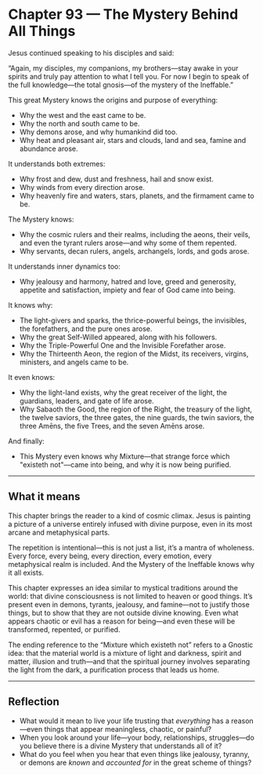 # Chapter 93 — The Mystery Behind All Things

Jesus continued speaking to his disciples and said:

“Again, my disciples, my companions, my brothers—stay awake in your spirits and truly pay attention to what I tell you. For now I begin to speak of the full knowledge—the total gnosis—of the mystery of the Ineffable.”

This great Mystery knows the origins and purpose of everything:

* Why the west and the east came to be.
* Why the north and south came to be.
* Why demons arose, and why humankind did too.
* Why heat and pleasant air, stars and clouds, land and sea, famine and abundance arose.

It understands both extremes:

* Why frost and dew, dust and freshness, hail and snow exist.
* Why winds from every direction arose.
* Why heavenly fire and waters, stars, planets, and the firmament came to be.

The Mystery knows:

* Why the cosmic rulers and their realms, including the aeons, their veils, and even the tyrant rulers arose—and why some of them repented.
* Why servants, decan rulers, angels, archangels, lords, and gods arose.

It understands inner dynamics too:

* Why jealousy and harmony, hatred and love, greed and generosity, appetite and satisfaction, impiety and fear of God came into being.

It knows why:

* The light-givers and sparks, the thrice-powerful beings, the invisibles, the forefathers, and the pure ones arose.
* Why the great Self-Willed appeared, along with his followers.
* Why the Triple-Powerful One and the Invisible Forefather arose.
* Why the Thirteenth Aeon, the region of the Midst, its receivers, virgins, ministers, and angels came to be.

It even knows:

* Why the light-land exists, why the great receiver of the light, the guardians, leaders, and gate of life arose.
* Why Sabaoth the Good, the region of the Right, the treasury of the light, the twelve saviors, the three gates, the nine guards, the twin saviors, the three Amēns, the five Trees, and the seven Amēns arose.

And finally:

* This Mystery even knows why Mixture—that strange force which "existeth not"—came into being, and why it is now being purified.

---

## What it means

This chapter brings the reader to a kind of cosmic climax. Jesus is painting a picture of a universe entirely infused with divine purpose, even in its most arcane and metaphysical parts.

The repetition is intentional—this is not just a list, it’s a mantra of wholeness. Every force, every being, every direction, every emotion, every metaphysical realm is included. And the Mystery of the Ineffable knows why it all exists.

This chapter expresses an idea similar to mystical traditions around the world: that divine consciousness is not limited to heaven or good things. It’s present even in demons, tyrants, jealousy, and famine—not to justify those things, but to show that they are not outside divine knowing. Even what appears chaotic or evil has a reason for being—and even these will be transformed, repented, or purified.

The ending reference to the “Mixture which existeth not” refers to a Gnostic idea: that the material world is a mixture of light and darkness, spirit and matter, illusion and truth—and that the spiritual journey involves separating the light from the dark, a purification process that leads us home.

---

## Reflection

* What would it mean to live your life trusting that *everything* has a reason—even things that appear meaningless, chaotic, or painful?
* When you look around your life—your body, relationships, struggles—do you believe there is a divine Mystery that understands all of it?
* What do you feel when you hear that even things like jealousy, tyranny, or demons are *known* and *accounted for* in the great scheme of things?

